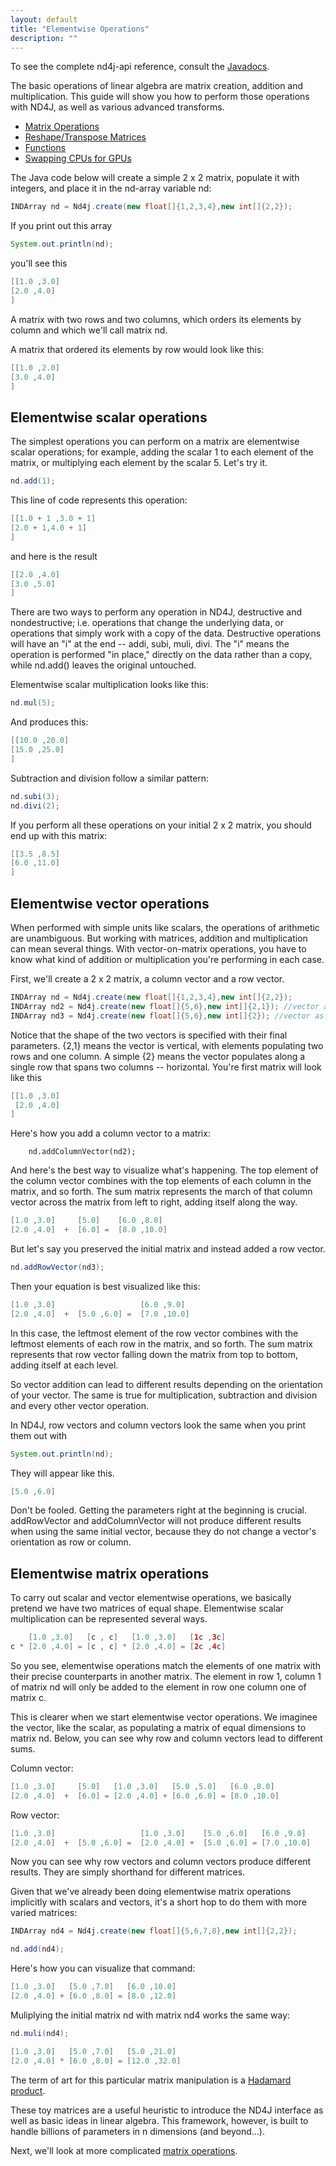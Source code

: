 ```yaml
---
layout: default
title: "Elementwise Operations"
description: ""
---
```


To see the complete nd4j-api reference, consult the [Javadocs](../doc).



The basic operations of linear algebra are matrix creation, addition and multiplication. This guide will show you how to perform those operations with ND4J, as well as various advanced transforms.

* [Matrix Operations](../matrixwise.html)
* [Reshape/Transpose Matrices](../reshapetranspose.html)
* [Functions](../functions.html)
* [Swapping CPUs for GPUs](../gpu_native_backends.html)

The Java code below will create a simple 2 x 2 matrix, populate it with integers, and place it in the nd-array variable nd:
```java
INDArray nd = Nd4j.create(new float[]{1,2,3,4},new int[]{2,2});
```
If you print out this array
```java
System.out.println(nd);
```
you'll see this
```java
[[1.0 ,3.0]
[2.0 ,4.0]
]
```
A matrix with two rows and two columns, which orders its elements by column and which we'll call matrix nd.

A matrix that ordered its elements by row would look like this:
```java
[[1.0 ,2.0]
[3.0 ,4.0]
]
```
## Elementwise scalar operations

The simplest operations you can perform on a matrix are elementwise scalar operations; for example, adding the scalar 1 to each element of the matrix, or multiplying each element by the scalar 5. Let's try it.
```java
nd.add(1);
```
This line of code represents this operation:
```java
[[1.0 + 1 ,3.0 + 1]
[2.0 + 1,4.0 + 1]
]
```
and here is the result
```java
[[2.0 ,4.0]
[3.0 ,5.0]
]
```
There are two ways to perform any operation in ND4J, destructive and nondestructive; i.e. operations that change the underlying data, or operations that simply work with a copy of the data. Destructive operations will have an "i" at the end -- addi, subi, muli, divi.  The "i" means the operation is performed "in place," directly on the data rather than a copy, while nd.add() leaves the original untouched.

Elementwise scalar multiplication looks like this:
```java
nd.mul(5);
```
And produces this:
```java
[[10.0 ,20.0]
[15.0 ,25.0]
]
```
Subtraction and division follow a similar pattern:
```java
nd.subi(3);
nd.divi(2);
```
If you perform all these operations on your initial 2 x 2 matrix, you should end up with this matrix:
```java
[[3.5 ,8.5]
[6.0 ,11.0]
]
```
## Elementwise vector operations

When performed with simple units like scalars, the operations of arithmetic are unambiguous. But working with matrices, addition and multiplication can mean several things. With vector-on-matrix operations, you have to know what kind of addition or multiplication you're performing in each case.

First, we'll create a 2 x 2 matrix, a column vector and a row vector.
```java
INDArray nd = Nd4j.create(new float[]{1,2,3,4},new int[]{2,2});
INDArray nd2 = Nd4j.create(new float[]{5,6},new int[]{2,1}); //vector as column
INDArray nd3 = Nd4j.create(new float[]{5,6},new int[]{2}); //vector as row
```
Notice that the shape of the two vectors is specified with their final parameters. {2,1} means the vector is vertical, with elements populating two rows and one column. A simple {2} means the vector populates along a single row that spans two columns -- horizontal. You're first matrix will look like this
```java
[[1.0 ,3.0]
 [2.0 ,4.0]
]
```
Here's how you add a column vector to a matrix:

        nd.addColumnVector(nd2);

And here's the best way to visualize what's happening. The top element of the column vector combines with the top elements of each column in the matrix, and so forth. The sum matrix represents the march of that column vector across the matrix from left to right, adding itself along the way.
```java
[1.0 ,3.0]     [5.0]    [6.0 ,8.0]
[2.0 ,4.0]  +  [6.0] =  [8.0 ,10.0]
```
But let's say you preserved the initial matrix and instead added a row vector.
```java
nd.addRowVector(nd3);
```
Then your equation is best visualized like this:
```java
[1.0 ,3.0]                   [6.0 ,9.0]
[2.0 ,4.0]  +  [5.0 ,6.0] =  [7.0 ,10.0]
```
In this case, the leftmost element of the row vector combines with the leftmost elements of each row in the matrix, and so forth. The sum matrix represents that row vector falling down the matrix from top to bottom, adding itself at each level.

So vector addition can lead to different results depending on the orientation of your vector. The same is true for multiplication, subtraction and division and every other vector operation.

In ND4J, row vectors and column vectors look the same when you print them out with
```java
System.out.println(nd);
```
They will appear like this.
```java
[5.0 ,6.0]
```
Don't be fooled. Getting the parameters right at the beginning is crucial. addRowVector and addColumnVector will not produce different results when using the same initial vector, because they do not change a vector's orientation as row or column.

## Elementwise matrix operations

To carry out scalar and vector elementwise operations, we basically pretend we have two matrices of equal shape. Elementwise scalar multiplication can be represented several ways.
```java
    [1.0 ,3.0]   [c , c]   [1.0 ,3.0]   [1c ,3c]
c * [2.0 ,4.0] = [c , c] * [2.0 ,4.0] = [2c ,4c]
```
So you see, elementwise operations match the elements of one matrix with their precise counterparts in another matrix. The element in row 1, column 1 of matrix nd will only be added to the element in row one column one of matrix c.

This is clearer when we start elementwise vector operations. We imaginee the vector, like the scalar, as populating a matrix of equal dimensions to matrix nd. Below, you can see why row and column vectors lead to different sums.

Column vector:
```java
[1.0 ,3.0]     [5.0]   [1.0 ,3.0]   [5.0 ,5.0]   [6.0 ,8.0]
[2.0 ,4.0]  +  [6.0] = [2.0 ,4.0] + [6.0 ,6.0] = [8.0 ,10.0]
```
Row vector:
```java
[1.0 ,3.0]                   [1.0 ,3.0]    [5.0 ,6.0]   [6.0 ,9.0]    
[2.0 ,4.0]  +  [5.0 ,6.0] =  [2.0 ,4.0] +  [5.0 ,6.0] = [7.0 ,10.0]
```
Now you can see why row vectors and column vectors produce different results. They are simply shorthand for different matrices.

Given that we've already been doing elementwise matrix operations implicitly with scalars and vectors, it's a short hop to do them with more varied matrices:
```java
INDArray nd4 = Nd4j.create(new float[]{5,6,7,8},new int[]{2,2});

nd.add(nd4);
```
Here's how you can visualize that command:
```java
[1.0 ,3.0]   [5.0 ,7.0]   [6.0 ,10.0]
[2.0 ,4.0] + [6.0 ,8.0] = [8.0 ,12.0]
```
Muliplying the initial matrix nd with matrix nd4 works the same way:
```java
nd.muli(nd4);

[1.0 ,3.0]   [5.0 ,7.0]   [5.0 ,21.0]
[2.0 ,4.0] * [6.0 ,8.0] = [12.0 ,32.0]
```
The term of art for this particular matrix manipulation is a [Hadamard product](https://en.wikipedia.org/wiki/Hadamard_product_(matrices)).

These toy matrices are a useful heuristic to introduce the ND4J interface as well as basic ideas in linear algebra. This framework, however, is built to handle billions of parameters in n dimensions (and beyond...).

Next, we'll look at more complicated [matrix operations](../matrixwise.html).
